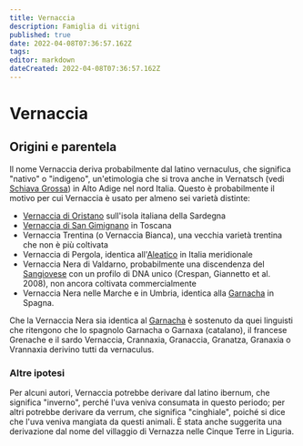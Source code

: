 ```yaml
---
title: Vernaccia
description: Famiglia di vitigni
published: true
date: 2022-04-08T07:36:57.162Z
tags: 
editor: markdown
dateCreated: 2022-04-08T07:36:57.162Z
---
```


# Vernaccia

## Origini e parentela

Il nome Vernaccia deriva probabilmente dal latino vernaculus, che significa "nativo" o "indigeno", un'etimologia che si trova anche in Vernatsch (vedi [Schiava Grossa](/vitigni/Italia/schiava-grossa)) in Alto Adige nel nord Italia. Questo è probabilmente il motivo per cui Vernaccia è usato per almeno sei varietà distinte:

- [Vernaccia di Oristano](/vitigni/Italia/vernaccia-di-oristano) sull'isola italiana della Sardegna
- [Vernaccia di San Gimignano](/vitigni/Italia/vernaccia-di-san-gimignano) in Toscana
- Vernaccia Trentina (o Vernaccia Bianca), una vecchia varietà trentina che non è più coltivata
- Vernaccia di Pergola, identica all'[Aleatico](/vitigni/Italia/aleatico) in Italia meridionale
- Vernaccia Nera di Valdarno, probabilmente una discendenza del [Sangiovese](/vitigni/Italia/sangiovese) con un profilo di DNA unico (Crespan, Giannetto et al. 2008), non ancora coltivata commercialmente
- Vernaccia Nera nelle Marche e in Umbria, identica alla [Garnacha](/vitigni/Spagna/garnacha) in Spagna.

Che la Vernaccia Nera sia identica al [Garnacha](/vitigni/Spagna/garnacha) è sostenuto da quei linguisti che ritengono che lo spagnolo Garnacha o Garnaxa (catalano), il francese Grenache e il sardo Vernaccia, Crannaxia, Granaccia, Granatza, Granaxia o Vrannaxia derivino tutti da vernaculus.

### Altre ipotesi

Per alcuni autori, Vernaccia potrebbe derivare dal latino ibernum, che significa "inverno", perché l'uva veniva consumata in questo periodo; per altri potrebbe derivare da verrum, che significa "cinghiale", poiché si dice che l'uva veniva mangiata da questi animali. È stata anche suggerita una derivazione dal nome del villaggio di Vernazza nelle Cinque Terre in Liguria.

